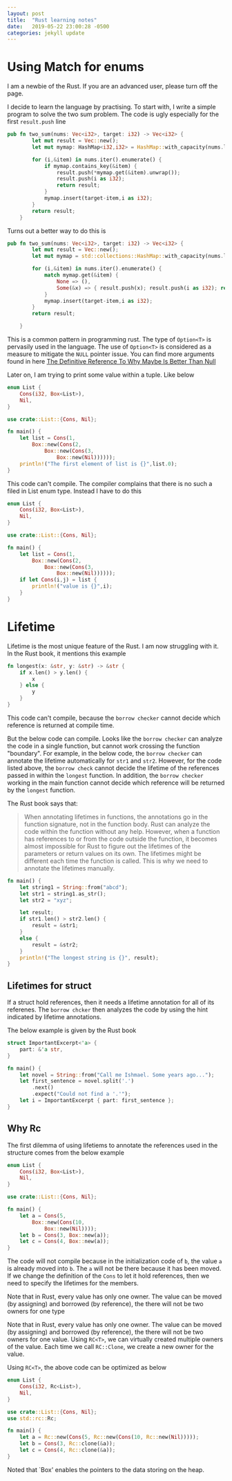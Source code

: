 ```yaml
---
layout: post
title:  "Rust learning notes"
date:   2019-05-22 23:00:28 -0500
categories: jekyll update
---
```



# Using Match for enums
I am a newbie of the Rust. If you are an advanced user, please turn off the page. 

I decide to learn the language by practising. To start with, I write a simple program to solve the two sum problem. The code is ugly especially for the first `result.push` line 

```rust
pub fn two_sum(nums: Vec<i32>, target: i32) -> Vec<i32> {
        let mut result = Vec::new();
        let mut mymap: HashMap<i32,i32> = HashMap::with_capacity(nums.len());

        for (i,&item) in nums.iter().enumerate() {
            if mymap.contains_key(&item) {
                result.push(*mymap.get(&item).unwrap());
                result.push(i as i32);
                return result;
            }
            mymap.insert(target-item,i as i32);
        }
        return result;
    }
```


Turns out a better way to do this is 

```rust
pub fn two_sum(nums: Vec<i32>, target: i32) -> Vec<i32> {
        let mut result = Vec::new();
        let mut mymap = std::collections::HashMap::with_capacity(nums.len());

        for (i,&item) in nums.iter().enumerate() {
            match mymap.get(&item) {
                None => (),
                Some(&x) => { result.push(x); result.push(i as i32); return result;}
            }
            mymap.insert(target-item,i as i32);
        }
        return result;

    }
```

This is a common pattern in programming rust. The type of `Option<T>` is pervasily used in the language. The use of `Option<T>` is considered as a measure to mitigate the `NULL` pointer issue. You can find more arguments found in here [The Definitive Reference To Why Maybe Is Better Than Null](http://www.nickknowlson.com/blog/2013/04/16/why-maybe-is-better-than-null/)


Later on, I am trying to print some value within a tuple. Like below

```rust
enum List {
    Cons(i32, Box<List>),
    Nil,
}

use crate::List::{Cons, Nil};

fn main() {
    let list = Cons(1,
        Box::new(Cons(2,
            Box::new(Cons(3,
                Box::new(Nil))))));
    println!("The first element of list is {}",list.0);
}
```

This code can't compile. The compiler complains that there is no such a filed in List enum type. Instead I have to do this

```rust
enum List {
    Cons(i32, Box<List>),
    Nil,
}

use crate::List::{Cons, Nil};

fn main() {
    let list = Cons(1,
        Box::new(Cons(2,
            Box::new(Cons(3,
                Box::new(Nil))))));
    if let Cons(i,j) = list {
        println!("value is {}",i);
    }
} 
```

# Lifetime

Lifetime is the most unique feature of the Rust. I am now struggling with it. In the Rust book, it mentions this example

```rust
fn longest(x: &str, y: &str) -> &str {
    if x.len() > y.len() {
        x
    } else {
        y
    }
}

```

This code can't compile, because the `borrow checker` cannot decide which reference is returned at compile time.


But the below code can compile. Looks like the `borrow checker` can analyze the code in a single function, but cannot work crossing the function "boundary". For example, in the below code, the `borrow checker` can annotate the lifetime automatically for `str1` and `str2`. However, for the code listed above, the `borrow check` cannot decide the lifetime of the references passed in within the `longest` function. In addition, the `borrow checker` working in the main function cannot decide which reference will be returned by the `longest` function.

The Rust book says that: 

> When annotating lifetimes in functions, the annotations go in the function signature, not in the function body. Rust can analyze the code within the function without any help. However, when a function has references to or from the code outside the function, it becomes almost impossible for Rust to figure out the lifetimes of the parameters or return values on its own. The lifetimes might be different each time the function is called. This is why we need to annotate the lifetimes manually.

```rust
fn main() {
    let string1 = String::from("abcd");
    let str1 = string1.as_str();
    let str2 = "xyz";

    let result;
    if str1.len() > str2.len() {
        result = &str1;
    }
    else {
        result = &str2;
    }
    println!("The longest string is {}", result);
}
```

## Lifetimes for struct

If a struct hold references, then it needs a lifetime annotation for all of its referenes. The `borrow chcker` then analyzes the code by using the hint indicated by lifetime annotations.

The below example is given by the Rust book

```rust
struct ImportantExcerpt<'a> {
    part: &'a str,
}

fn main() {
    let novel = String::from("Call me Ishmael. Some years ago...");
    let first_sentence = novel.split('.')
        .next()
        .expect("Could not find a '.'");
    let i = ImportantExcerpt { part: first_sentence };
}
```


## Why Rc<T>

The first dilemma of using lifetiems to annotate the references used in the structure comes from the below example

```rust
enum List {
    Cons(i32, Box<List>),
    Nil,
}

use crate::List::{Cons, Nil};

fn main() {
    let a = Cons(5,
        Box::new(Cons(10,
            Box::new(Nil))));
    let b = Cons(3, Box::new(a));
    let c = Cons(4, Box::new(a));
}
```

The code will not compile because in the initialization code of `b`, the value `a` is already moved into `b`. The `a` will not be there because it has been moved. If we change the definition of the `Cons` to let it hold references, then we need to specify the lifetimes for the members.


Note that in Rust, every value has only one owner. The value can be moved (by assigning) and borrowed (by reference), the there will not be two owners for one type


Note that in Rust, every value has only one owner. The value can be moved (by assigning) and borrowed (by reference), the there will not be two owners for one value. Using `RC<T>`, we can virtually created multiple owners of the value. Each time we call `RC::Clone`, we create a new owner for the value.


Using `RC<T>`, the above code can be optimized as below

```rust
enum List {
    Cons(i32, Rc<List>),
    Nil,
}

use crate::List::{Cons, Nil};
use std::rc::Rc;

fn main() {
    let a = Rc::new(Cons(5, Rc::new(Cons(10, Rc::new(Nil)))));
    let b = Cons(3, Rc::clone(&a));
    let c = Cons(4, Rc::clone(&a));
}
```
Noted that `Box<T>' enables the pointers to the data storing on the heap.
